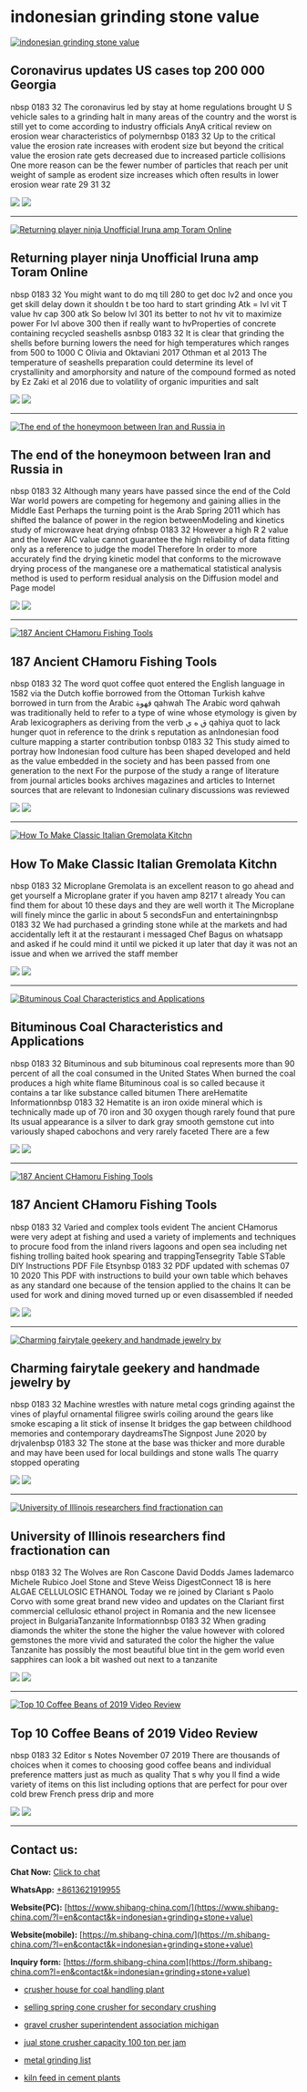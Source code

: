 # indonesian grinding stone value

<a href="https://swt.shibang-china.com/?l=en&img&k=indonesian+grinding+stone+value" target="_blank">![indonesian grinding stone value](http://static.shibang-china.com/all-800x300/1250.jpg)</a>

## Coronavirus updates US cases top 200 000 Georgia
nbsp 0183 32 The coronavirus led by stay at home regulations brought U S vehicle sales to a grinding halt in many areas of the country and the worst is still yet to come according to industry officials AnyA critical review on erosion wear characteristics of polymernbsp 0183 32 Up to the critical value the erosion rate increases with erodent size but beyond the critical value the erosion rate gets decreased due to increased particle collisions One more reason can be the fewer number of particles that reach per unit weight of sample as erodent size increases which often results in lower erosion wear rate 29 31 32


<a href="https://whatsapp.shibangsoft.com/WhatsApp.php" target="_blank" title="WhatsApp">![](http://static.shibang-china.com/icon/whatsapp.png)</a> <a href="https://swt.shibang-china.com/?l=en&icon&k=indonesian+grinding+stone+value" target="_blank">![](http://static.shibang-china.com/icon/chat-en.png)</a>

---

<a href="https://swt.shibang-china.com/?l=en&img&k=indonesian+grinding+stone+value" target="_blank">![Returning player ninja Unofficial Iruna amp Toram Online](http://static.shibang-china.com/all-800x300/1278.jpg)</a>

## Returning player ninja Unofficial Iruna amp Toram Online
nbsp 0183 32 You might want to do mq till 280 to get doc lv2 and once you get skill delay down it shouldn t be too hard to start grinding Atk = lvl vit T value hv cap 300 atk So below lvl 301 its better to not hv vit to maximize power For lvl above 300 then if really want to hvProperties of concrete containing recycled seashells asnbsp 0183 32 It is clear that grinding the shells before burning lowers the need for high temperatures which ranges from 500 to 1000 C Olivia and Oktaviani 2017 Othman et al 2013 The temperature of seashells preparation could determine its level of crystallinity and amorphorsity and nature of the compound formed as noted by Ez Zaki et al 2016 due to volatility of organic impurities and salt


<a href="https://whatsapp.shibangsoft.com/WhatsApp.php" target="_blank" title="WhatsApp">![](http://static.shibang-china.com/icon/whatsapp.png)</a> <a href="https://swt.shibang-china.com/?l=en&icon&k=indonesian+grinding+stone+value" target="_blank">![](http://static.shibang-china.com/icon/chat-en.png)</a>

---

<a href="https://swt.shibang-china.com/?l=en&img&k=indonesian+grinding+stone+value" target="_blank">![The end of the honeymoon between Iran and Russia in](http://static.shibang-china.com/all-800x300/438.jpg)</a>

## The end of the honeymoon between Iran and Russia in
nbsp 0183 32 Although many years have passed since the end of the Cold War world powers are competing for hegemony and gaining allies in the Middle East Perhaps the turning point is the Arab Spring 2011 which has shifted the balance of power in the region betweenModeling and kinetics study of microwave heat drying ofnbsp 0183 32 However a high R 2 value and the lower AIC value cannot guarantee the high reliability of data fitting only as a reference to judge the model Therefore In order to more accurately find the drying kinetic model that conforms to the microwave drying process of the manganese ore a mathematical statistical analysis method is used to perform residual analysis on the Diffusion model and Page model


<a href="https://whatsapp.shibangsoft.com/WhatsApp.php" target="_blank" title="WhatsApp">![](http://static.shibang-china.com/icon/whatsapp.png)</a> <a href="https://swt.shibang-china.com/?l=en&icon&k=indonesian+grinding+stone+value" target="_blank">![](http://static.shibang-china.com/icon/chat-en.png)</a>

---

<a href="https://swt.shibang-china.com/?l=en&img&k=indonesian+grinding+stone+value" target="_blank">![187 Ancient CHamoru Fishing Tools](http://static.shibang-china.com/all-800x300/613.jpg)</a>

## 187 Ancient CHamoru Fishing Tools
nbsp 0183 32 The word quot coffee quot entered the English language in 1582 via the Dutch koffie borrowed from the Ottoman Turkish kahve borrowed in turn from the Arabic قهوة qahwah The Arabic word qahwah was traditionally held to refer to a type of wine whose etymology is given by Arab lexicographers as deriving from the verb ق ه ي qahiya quot to lack hunger quot in reference to the drink s reputation as anIndonesian food culture mapping a starter contribution tonbsp 0183 32 This study aimed to portray how Indonesian food culture has been shaped developed and held as the value embedded in the society and has been passed from one generation to the next For the purpose of the study a range of literature from journal articles books archives magazines and articles to Internet sources that are relevant to Indonesian culinary discussions was reviewed


<a href="https://whatsapp.shibangsoft.com/WhatsApp.php" target="_blank" title="WhatsApp">![](http://static.shibang-china.com/icon/whatsapp.png)</a> <a href="https://swt.shibang-china.com/?l=en&icon&k=indonesian+grinding+stone+value" target="_blank">![](http://static.shibang-china.com/icon/chat-en.png)</a>

---

<a href="https://swt.shibang-china.com/?l=en&img&k=indonesian+grinding+stone+value" target="_blank">![How To Make Classic Italian Gremolata Kitchn](http://static.shibang-china.com/all-800x300/752.jpg)</a>

## How To Make Classic Italian Gremolata Kitchn
nbsp 0183 32 Microplane Gremolata is an excellent reason to go ahead and get yourself a Microplane grater if you haven amp 8217 t already You can find them for about 10 these days and they are well worth it The Microplane will finely mince the garlic in about 5 secondsFun and entertainingnbsp 0183 32 We had purchased a grinding stone while at the markets and had accidentally left it at the restaurant i messaged Chef Bagus on whatsapp and asked if he could mind it until we picked it up later that day it was not an issue and when we arrived the staff member


<a href="https://whatsapp.shibangsoft.com/WhatsApp.php" target="_blank" title="WhatsApp">![](http://static.shibang-china.com/icon/whatsapp.png)</a> <a href="https://swt.shibang-china.com/?l=en&icon&k=indonesian+grinding+stone+value" target="_blank">![](http://static.shibang-china.com/icon/chat-en.png)</a>

---

<a href="https://swt.shibang-china.com/?l=en&img&k=indonesian+grinding+stone+value" target="_blank">![Bituminous Coal Characteristics and Applications](http://static.shibang-china.com/all-800x300/951.jpg)</a>

## Bituminous Coal Characteristics and Applications
nbsp 0183 32 Bituminous and sub bituminous coal represents more than 90 percent of all the coal consumed in the United States When burned the coal produces a high white flame Bituminous coal is so called because it contains a tar like substance called bitumen There areHematite Informationnbsp 0183 32 Hematite is an iron oxide mineral which is technically made up of 70 iron and 30 oxygen though rarely found that pure Its usual appearance is a silver to dark gray smooth gemstone cut into variously shaped cabochons and very rarely faceted There are a few


<a href="https://whatsapp.shibangsoft.com/WhatsApp.php" target="_blank" title="WhatsApp">![](http://static.shibang-china.com/icon/whatsapp.png)</a> <a href="https://swt.shibang-china.com/?l=en&icon&k=indonesian+grinding+stone+value" target="_blank">![](http://static.shibang-china.com/icon/chat-en.png)</a>

---

<a href="https://swt.shibang-china.com/?l=en&img&k=indonesian+grinding+stone+value" target="_blank">![187 Ancient CHamoru Fishing Tools](http://static.shibang-china.com/all-800x300/458.jpg)</a>

## 187 Ancient CHamoru Fishing Tools
nbsp 0183 32 Varied and complex tools evident The ancient CHamorus were very adept at fishing and used a variety of implements and techniques to procure food from the inland rivers lagoons and open sea including net fishing trolling baited hook spearing and trappingTensegrity Table STable DIY Instructions PDF File Etsynbsp 0183 32 PDF updated with schemas 07 10 2020 This PDF with instructions to build your own table which behaves as any standard one because of the tension applied to the chains It can be used for work and dining moved turned up or even disassembled if needed


<a href="https://whatsapp.shibangsoft.com/WhatsApp.php" target="_blank" title="WhatsApp">![](http://static.shibang-china.com/icon/whatsapp.png)</a> <a href="https://swt.shibang-china.com/?l=en&icon&k=indonesian+grinding+stone+value" target="_blank">![](http://static.shibang-china.com/icon/chat-en.png)</a>

---

<a href="https://swt.shibang-china.com/?l=en&img&k=indonesian+grinding+stone+value" target="_blank">![Charming fairytale geekery and handmade jewelry by](http://static.shibang-china.com/all-800x300/790.jpg)</a>

## Charming fairytale geekery and handmade jewelry by
nbsp 0183 32 Machine wrestles with nature metal cogs grinding against the vines of playful ornamental filigree swirls coiling around the gears like smoke escaping a lit stick of insense It bridges the gap between childhood memories and contemporary daydreamsThe Signpost June 2020 by drjvalenbsp 0183 32 The stone at the base was thicker and more durable and may have been used for local buildings and stone walls The quarry stopped operating


<a href="https://whatsapp.shibangsoft.com/WhatsApp.php" target="_blank" title="WhatsApp">![](http://static.shibang-china.com/icon/whatsapp.png)</a> <a href="https://swt.shibang-china.com/?l=en&icon&k=indonesian+grinding+stone+value" target="_blank">![](http://static.shibang-china.com/icon/chat-en.png)</a>

---

<a href="https://swt.shibang-china.com/?l=en&img&k=indonesian+grinding+stone+value" target="_blank">![University of Illinois researchers find fractionation can](http://static.shibang-china.com/all-800x300/1011.jpg)</a>

## University of Illinois researchers find fractionation can
nbsp 0183 32 The Wolves are Ron Cascone David Dodds James Iademarco Michele Rubico Joel Stone and Steve Weiss DigestConnect 18 is here ALGAE CELLULOSIC ETHANOL Today we re joined by Clariant s Paolo Corvo with some great brand new video and updates on the Clariant first commercial cellulosic ethanol project in Romania and the new licensee project in BulgariaTanzanite Informationnbsp 0183 32 When grading diamonds the whiter the stone the higher the value however with colored gemstones the more vivid and saturated the color the higher the value Tanzanite has possibly the most beautiful blue tint in the gem world even sapphires can look a bit washed out next to a tanzanite


<a href="https://whatsapp.shibangsoft.com/WhatsApp.php" target="_blank" title="WhatsApp">![](http://static.shibang-china.com/icon/whatsapp.png)</a> <a href="https://swt.shibang-china.com/?l=en&icon&k=indonesian+grinding+stone+value" target="_blank">![](http://static.shibang-china.com/icon/chat-en.png)</a>

---

<a href="https://swt.shibang-china.com/?l=en&img&k=indonesian+grinding+stone+value" target="_blank">![Top 10 Coffee Beans of 2019 Video Review](http://static.shibang-china.com/all-800x300/570.jpg)</a>

## Top 10 Coffee Beans of 2019 Video Review
nbsp 0183 32 Editor s Notes November 07 2019 There are thousands of choices when it comes to choosing good coffee beans and individual preference matters just as much as quality That s why you ll find a wide variety of items on this list including options that are perfect for pour over cold brew French press drip and more

<a href="https://whatsapp.shibangsoft.com/WhatsApp.php" target="_blank" title="WhatsApp">![](http://static.shibang-china.com/icon/whatsapp.png)</a> <a href="https://swt.shibang-china.com/?l=en&icon&k=indonesian+grinding+stone+value" target="_blank">![](http://static.shibang-china.com/icon/chat-en.png)</a>

---
## Contact us:

**Chat Now:** [Click to chat](https://swt.shibang-china.com?l=en&contact&k=indonesian+grinding+stone+value)

**WhatsApp:**  [+8613621919955](https://whatsapp.shibangsoft.com/WhatsApp.php)

**Website(PC):** [https://www.shibang-china.com/](https://www.shibang-china.com/?l=en&contact&k=indonesian+grinding+stone+value)

**Website(mobile):** [https://m.shibang-china.com/](https://m.shibang-china.com/?l=en&contact&k=indonesian+grinding+stone+value)

**Inquiry form:** [https://form.shibang-china.com](https://form.shibang-china.com?l=en&contact&k=indonesian+grinding+stone+value)

* [crusher house for coal handling plant](../170/crusher%20house%20for%20coal%20handling%20plant.md)

* [selling spring cone crusher for secondary crushing](../170/selling%20spring%20cone%20crusher%20for%20secondary%20crushing.md)

* [gravel crusher superintendent association michigan](../165/gravel%20crusher%20superintendent%20association%20michigan.md)

* [jual stone crusher capacity 100 ton per jam](../163/jual%20stone%20crusher%20capacity%20100%20ton%20per%20jam.md)

* [metal grinding list](../169/metal%20grinding%20list.md)

* [kiln feed in cement plants](../165/kiln%20feed%20in%20cement%20plants.md)